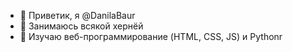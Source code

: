 - 👋 Приветик, я @DanilaBaur
- 👀 Занимаюсь всякой хернёй
- 🌱 Изучаю веб-программирование (HTML, CSS, JS) и Pythonr

<!---
DanilaBaur/DanilaBaur is a ✨ special ✨ repository because its `README.md` (this file) appears on your GitHub profile.
You can click the Preview link to take a look at your changes.
--->
